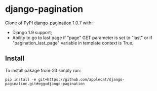 # django-pagination
Clone of PyPI [django-pagination](https://pypi.python.org/pypi/django-pagination) 1.0.7 with:
- Django 1.9 support;
- Ability to go to last page if "page" GET parameter is set to "last" or if "pagination_last_page" variable in template context is True.

Install
-------
To install pakage from Git simply run:
```
pip install -e git+https://github.com/applecat/django-pagination.git#egg=django-pagination
```
